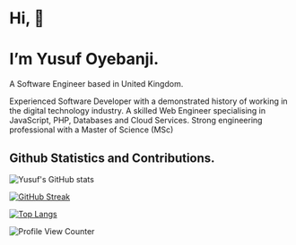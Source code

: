 
# Hi, 👋 

# I’m Yusuf Oyebanji.
A Software Engineer based in United Kingdom.


Experienced Software Developer with a demonstrated history of working in the digital technology industry. A skilled Web Engineer specialising in JavaScript, PHP, Databases and Cloud Services. Strong engineering professional with a Master of Science (MSc) 

<!-- [![Yusuf's github activity graph](https://activity-graph.herokuapp.com/graph?username=oyebanjiyusuf3&theme=dracula)](https://github.com/oyebanjiyusuf3/github-readme-activity-graph) -->


## Github Statistics and Contributions.
![Yusuf's GitHub stats](https://github-readme-stats.vercel.app/api?username=oyebanjiyusuf3&show_icons=true&theme=radical)


[![GitHub Streak](https://github-readme-streak-stats.herokuapp.com/?user=oyebanjiyusuf3&theme=dark)](https://git.io/streak-stats)

[![Top Langs](https://github-readme-stats.vercel.app/api/top-langs/?username=oyebanjiyusuf3&layout=compact)](https://github.com/oyebanjiyusuf3/github-readme-stats)

![Profile View Counter](https://komarev.com/ghpvc/?username=oyebanjiyusuf3)



<!---
oyebanjiyusuf3/oyebanjiyusuf3 is a ✨ special ✨ repository because its `README.md` (this file) appears on your GitHub profile.
You can click the Preview link to take a look at your changes.
--->
